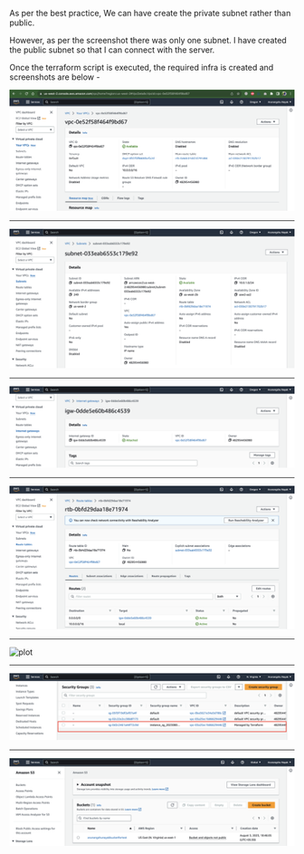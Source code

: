 As per the best practice, We can have create the private subnet rather than public.

However, as per the screenshot there was only one subnet. I have created the public subnet so that I can connect with the server.


Once the terraform script is executed, the required infra is created and screenshots are below -


![plot](./images/VPC.png)

---
![plot](./images/Subnet.png)

---
![plot](./images/IGW.png)

---
![plot](./images/RouteTable.png)

---
![plot](./images/EC2.png)


---
![plot](./images/SG.png)

---
![plot](./images/S3.png)


